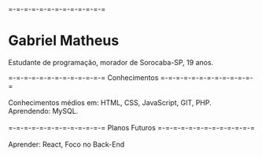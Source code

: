 =-=-=-=-=-=-=-=-=-=-=-=-= <h1>Gabriel Matheus</h1>

Estudante de programação, morador de Sorocaba-SP, 19 anos.<br>

=-=-=-=-=-=-=-=-=-=-=-=-= Conhecimentos =-=-=-=-=-=-=-=-=-=-=-=-=<br><br>
Conhecimentos médios em: HTML, CSS, JavaScript, GIT, PHP.<br>
Aprendendo: MySQL.<br><br>
=-=-=-=-=-=-=-=-=-=-=-=-= Planos Futuros =-=-=-=-=-=-=-=-=-=-=-=-=<br><br>
Aprender: React, Foco no Back-End<br>
